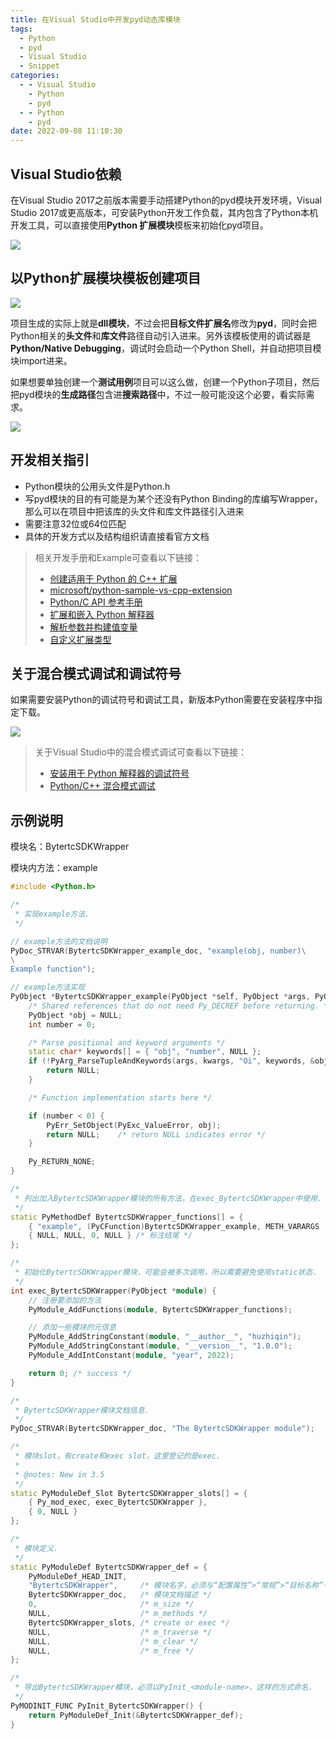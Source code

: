 ```yaml
---
title: 在Visual Studio中开发pyd动态库模块
tags:
  - Python
  - pyd
  - Visual Studio
  - Snippet
categories:
  - - Visual Studio
    - Python
    - pyd
  - - Python
    - pyd
date: 2022-09-08 11:10:30
---
```



## Visual Studio依赖

在Visual Studio 2017之前版本需要手动搭建Python的pyd模块开发环境，Visual Studio 2017或更高版本，可安装Python开发工作负载，其内包含了Python本机开发工具，可以直接使用**Python 扩展模块**模板来初始化pyd项目。

![](../images/post/visual_studio_pyd_dev/visual_studio_install_python_dev_tool.png)

## 以Python扩展模块模板创建项目

![](../images/post/visual_studio_pyd_dev/visual_studio_create_pyd_project.png)

项目生成的实际上就是**dll模块**，不过会把**目标文件扩展名**修改为**pyd**，同时会把Python相关的**头文件**和**库文件**路径自动引入进来。另外该模板使用的调试器是**Python/Native Debugging**，调试时会启动一个Python Shell，并自动把项目模块import进来。

如果想要单独创建一个**测试用例**项目可以这么做，创建一个Python子项目，然后把pyd模块的**生成路径**包含进**搜索路径**中，不过一般可能没这个必要，看实际需求。

![](../images/post/visual_studio_pyd_dev/testcase_subproject.png)

## 开发相关指引

- Python模块的公用头文件是Python.h
- 写pyd模块的目的有可能是为某个还没有Python Binding的库编写Wrapper，那么可以在项目中把该库的头文件和库文件路径引入进来
- 需要注意32位或64位匹配
- 具体的开发方式以及结构组织请直接看官方文档

> 相关开发手册和Example可查看以下链接：
>
> - [创建适用于 Python 的 C++ 扩展](https://docs.microsoft.com/zh-cn/visualstudio/python/working-with-c-cpp-python-in-visual-studio?view=vs-2022)
> - [microsoft/python-sample-vs-cpp-extension](https://github.com/Microsoft/python-sample-vs-cpp-extension)
> - [Python/C API 参考手册](https://docs.python.org/zh-cn/3/c-api/index.html)
> - [扩展和嵌入 Python 解释器](https://docs.python.org/zh-cn/3/extending/index.html)
> - [解析参数并构建值变量](https://docs.python.org/zh-cn/3/c-api/arg.html#arg-parsing)
> - [自定义扩展类型](https://docs.python.org/zh-cn/3/extending/newtypes_tutorial.html)

## 关于混合模式调试和调试符号

如果需要安装Python的调试符号和调试工具，新版本Python需要在安装程序中指定下载。

![](../images/post/visual_studio_pyd_dev/python_installer_debug_symbol_and_tool.png)

> 关于Visual Studio中的混合模式调试可查看以下链接：
>
> - [安装用于 Python 解释器的调试符号](https://docs.microsoft.com/zh-cn/visualstudio/python/debugging-symbols-for-mixed-mode-c-cpp-python?view=vs-2022)
> - [Python/C++ 混合模式调试](https://docs.microsoft.com/zh-cn/visualstudio/python/debugging-mixed-mode-c-cpp-python-in-visual-studio?view=vs-2022)

## 示例说明

模块名：BytertcSDKWrapper

模块内方法：example

```c++
#include <Python.h>

/*
 * 实现example方法.
 */

// example方法的文档说明
PyDoc_STRVAR(BytertcSDKWrapper_example_doc, "example(obj, number)\
\
Example function");

// example方法实现
PyObject *BytertcSDKWrapper_example(PyObject *self, PyObject *args, PyObject *kwargs) {
    /* Shared references that do not need Py_DECREF before returning. */
    PyObject *obj = NULL;
    int number = 0;

    /* Parse positional and keyword arguments */
    static char* keywords[] = { "obj", "number", NULL };
    if (!PyArg_ParseTupleAndKeywords(args, kwargs, "Oi", keywords, &obj, &number)) {
        return NULL;
    }

    /* Function implementation starts here */

    if (number < 0) {
        PyErr_SetObject(PyExc_ValueError, obj);
        return NULL;    /* return NULL indicates error */
    }

    Py_RETURN_NONE;
}

/*
 * 列出加入BytertcSDKWrapper模块的所有方法，在exec_BytertcSDKWrapper中使用.
 */
static PyMethodDef BytertcSDKWrapper_functions[] = {
    { "example", (PyCFunction)BytertcSDKWrapper_example, METH_VARARGS | METH_KEYWORDS, BytertcSDKWrapper_example_doc },
    { NULL, NULL, 0, NULL } /* 标注结尾 */
};

/*
 * 初始化BytertcSDKWrapper模块，可能会被多次调用，所以需要避免使用static状态.
 */
int exec_BytertcSDKWrapper(PyObject *module) {
    // 注册要添加的方法
    PyModule_AddFunctions(module, BytertcSDKWrapper_functions);

    // 添加一些模块的元信息
    PyModule_AddStringConstant(module, "__author__", "huzhiqin");
    PyModule_AddStringConstant(module, "__version__", "1.0.0");
    PyModule_AddIntConstant(module, "year", 2022);

    return 0; /* success */
}

/*
 * BytertcSDKWrapper模块文档信息.
 */
PyDoc_STRVAR(BytertcSDKWrapper_doc, "The BytertcSDKWrapper module");

/*
 * 模块slot，有create和exec slot，这里登记的是exec.
 *
 * @notes: New in 3.5
 */
static PyModuleDef_Slot BytertcSDKWrapper_slots[] = {
    { Py_mod_exec, exec_BytertcSDKWrapper },
    { 0, NULL }
};

/*
 * 模块定义.
 */
static PyModuleDef BytertcSDKWrapper_def = {
    PyModuleDef_HEAD_INIT,
    "BytertcSDKWrapper",     /* 模块名字，必须与“配置属性”>“常规”>“目标名称”一致 */
    BytertcSDKWrapper_doc,   /* 模块文档描述 */
    0,                       /* m_size */
    NULL,                    /* m_methods */
    BytertcSDKWrapper_slots, /* create or exec */
    NULL,                    /* m_traverse */
    NULL,                    /* m_clear */
    NULL,                    /* m_free */
};

/*
 * 导出BytertcSDKWrapper模块，必须以PyInit_<module-name>，这样的方式命名.
 */
PyMODINIT_FUNC PyInit_BytertcSDKWrapper() {
    return PyModuleDef_Init(&BytertcSDKWrapper_def);
}
```

